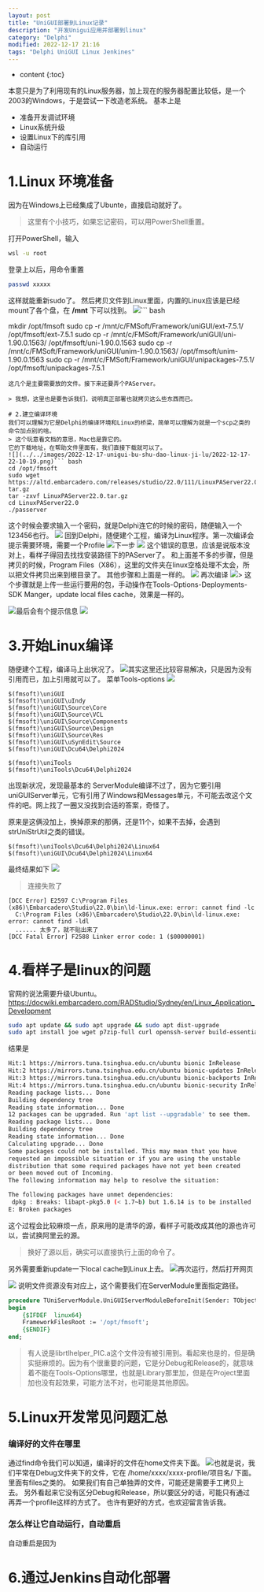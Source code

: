 ```yaml
---
layout: post
title: "UniGUI部署到Linux记录"
description: "开发Unigui应用并部署到linux"
category: "Delphi"
modified: 2022-12-17 21:16
tags: "Delphi UniGUI Linux Jenkines"
---
```

* content
{:toc}

本意只是为了利用现有的Linux服务器，加上现在的服务器配置比较低，是一个2003的Windows，于是尝试一下改造老系统。
基本上是
* 准备开发调试环境
* Linux系统升级
* 设置Linux下的库引用
* 自动运行



<!-- more -->

# 1.Linux 环境准备
因为在Windows上已经集成了Ubunte，直接启动就好了。

> 这里有个小技巧，如果忘记密码，可以用PowerShell重置。

打开PowerShell，输入
``` bash
wsl -u root
```
登录上以后，用命令重置
``` bash
passwd xxxxx
```
这样就能重新sudo了。
然后拷贝文件到Linux里面，内置的Linux应该是已经mount了各个盘，在  **/mnt** 下可以找到。
![](../../images/2022-12-17-unigui-bu-shu-dao-linux-ji-lu/2022-12-17-21-56-27.png)``` bash

  mkdir /opt/fmsoft
  sudo cp -r /mnt/c/FMSoft/Framework/uniGUI/ext-7.5.1/ /opt/fmsoft/ext-7.5.1
  sudo cp -r /mnt/c/FMSoft/Framework/uniGUI/uni-1.90.0.1563/ /opt/fmsoft/uni-1.90.0.1563
  sudo cp -r /mnt/c/FMSoft/Framework/uniGUI/unim-1.90.0.1563/ /opt/fmsoft/unim-1.90.0.1563
  sudo cp -r /mnt/c/FMSoft/Framework/uniGUI/unipackages-7.5.1/ /opt/fmsoft/unipackages-7.5.1
```
这几个是主要需要放的文件。接下来还要弄个PAServer。

> 我想，这里也是要告诉我们，说明真正部署也就拷贝这么些东西而已。

# 2.建立编译环境
我们可以理解为它是Delphi的编译环境和Linux的桥梁，简单可以理解为就是一个scp之类的命令加点别的啥。
> 这个玩意看文档的意思，Mac也是靠它的。
它的下载地址，在帮助文件里面有，我们直接下载就可以了。
![](../../images/2022-12-17-unigui-bu-shu-dao-linux-ji-lu/2022-12-17-22-10-19.png)``` bash
cd /opt/fmsoft
sudo wget https://altd.embarcadero.com/releases/studio/22.0/111/LinuxPAServer22.0.
tar.gz
tar -zxvf LinuxPAServer22.0.tar.gz
cd LinuxPAServer22.0
./passerver
```
这个时候会要求输入一个密码，就是Delphi连它的时候的密码，随便输入一个123456也行。
![](../../images/2022-12-17-unigui-bu-shu-dao-linux-ji-lu/2022-12-17-22-16-07.png)
回到Delphi，随便建个工程，编译为Linux程序。第一次编译会提示需要环境，需要一个Profile
![](../../images/2022-12-17-unigui-bu-shu-dao-linux-ji-lu/2022-12-17-22-00-52.png)下一步
![](../../images/2022-12-17-unigui-bu-shu-dao-linux-ji-lu/2022-12-17-22-17-59.png)
这个错误的意思，应该是说版本没对上，看样子得回去找找安装路径下的PAServer了。
和上面差不多的步骤，但是拷贝的时候，Program Files（X86），这里的文件夹在linux空格处理不太会，所以把文件拷贝出来到根目录了。
其他步骤和上面是一样的。
![](../../images/2022-12-17-unigui-bu-shu-dao-linux-ji-lu/2022-12-17-22-32-44.png)
再次编译
![](../../images/2022-12-17-unigui-bu-shu-dao-linux-ji-lu/2022-12-17-22-34-26.png)> 这个步骤就是上传一些运行要用的包，手动操作在Tools-Options-Deployments-SDK Manger，update local files cache，效果是一样的。

![](../../images/2022-12-17-unigui-bu-shu-dao-linux-ji-lu/2022-12-17-22-34-53.png)最后会有个提示信息
![](../../images/2022-12-17-unigui-bu-shu-dao-linux-ji-lu/2022-12-17-22-35-36.png)

# 3.开始Linux编译
随便建个工程，编译马上出状况了。
![](../../images/2022-12-17-unigui-bu-shu-dao-linux-ji-lu/2022-12-17-22-42-09.png)其实这里还比较容易解决，只是因为没有引用而已，加上引用就可以了。
菜单Tools-options
![](../../images/2022-12-17-unigui-bu-shu-dao-linux-ji-lu/2022-12-17-22-52-25.png)
```
$(fmsoft)\uniGUI
$(fmsoft)\uniGUI\uIndy
$(fmsoft)\uniGUI\Source\Core
$(fmsoft)\uniGUI\Source\VCL
$(fmsoft)\uniGUI\Source\Components
$(fmsoft)\uniGUI\Source\Design
$(fmsoft)\uniGUI\Source\Res
$(fmsoft)\uniGUI\uSynEdit\Source
$(fmsoft)\uniGUI\Dcu64\Delphi2024

$(fmsoft)\uniTools
$(fmsoft)\uniTools\Dcu64\Delphi2024
```

出现新状况，发现最基本的 ServerModule编译不过了，因为它要引用 uniGUIServer单元，它有引用了Windows和Messages单元，不可能去改这个文件的吧。网上找了一圈又没找到合适的答案，奇怪了。

原来是这俩没加上，换掉原来的那俩，还是11个，如果不去掉，会遇到 strUniStrUtil之类的错误。
```
$(fmsoft)\uniTools\Dcu64\Delphi2024\Linux64
$(fmsoft)\uniGUI\Dcu64\Delphi2024\Linux64
```
最终结果如下
![](../../images/2022-12-17-unigui-bu-shu-dao-linux-ji-lu/2022-12-18-01-01-58.png)
>连接失败了

```
[DCC Error] E2597 C:\Program Files (x86)\Embarcadero\Studio\22.0\bin\ld-linux.exe: error: cannot find -lc
  C:\Program Files (x86)\Embarcadero\Studio\22.0\bin\ld-linux.exe: error: cannot find -ldl
  ...... 太多了，就不贴出来了
[DCC Fatal Error] F2588 Linker error code: 1 ($00000001)
````

# 4.看样子是linux的问题

官网的说法需要升级Ubuntu。
https://docwiki.embarcadero.com/RADStudio/Sydney/en/Linux_Application_Development

``` bash
sudo apt update && sudo apt upgrade && sudo apt dist-upgrade
sudo apt install joe wget p7zip-full curl openssh-server build-essential zlib1g-dev libcurl4-gnutls-dev libncurses5
```
结果是
``` bash
Hit:1 https://mirrors.tuna.tsinghua.edu.cn/ubuntu bionic InRelease
Hit:2 https://mirrors.tuna.tsinghua.edu.cn/ubuntu bionic-updates InRelease
Hit:3 https://mirrors.tuna.tsinghua.edu.cn/ubuntu bionic-backports InRelease
Hit:4 https://mirrors.tuna.tsinghua.edu.cn/ubuntu bionic-security InRelease
Reading package lists... Done
Building dependency tree
Reading state information... Done
12 packages can be upgraded. Run 'apt list --upgradable' to see them.
Reading package lists... Done
Building dependency tree
Reading state information... Done
Calculating upgrade... Done
Some packages could not be installed. This may mean that you have
requested an impossible situation or if you are using the unstable
distribution that some required packages have not yet been created
or been moved out of Incoming.
The following information may help to resolve the situation:

The following packages have unmet dependencies:
 dpkg : Breaks: libapt-pkg5.0 (< 1.7~b) but 1.6.14 is to be installed
E: Broken packages
```
这个过程会比较麻烦一点，原来用的是清华的源，看样子可能改成其他的源也许可以，尝试换阿里云的源。

> 换好了源以后，确实可以直接执行上面的命令了。

另外需要重新update一下local cache到Linux上去。
![](../../images/2022-12-17-unigui-bu-shu-dao-linux-ji-lu/2022-12-18-16-41-22.png)再次运行，然后打开网页

![](../../images/2022-12-17-unigui-bu-shu-dao-linux-ji-lu/2022-12-18-16-46-19.png)
说明文件资源没有对应上，这个需要我们在ServerModule里面指定路径。

``` pascal
procedure TUniServerModule.UniGUIServerModuleBeforeInit(Sender: TObject);
begin
    {$IFDEF  linux64}
    FrameworkFilesRoot := '/opt/fmsoft';
    {$ENDIF}
end;
```


>有人说是librtlhelper_PIC.a这个文件没有被引用到。看起来也是的，但是确实挺麻烦的。因为有个很重要的问题，它是分Debug和Release的，就意味着不能在Tools-Options哪里，也就是Library那里加，但是在Project里面加也没有起效果，可能方法不对，也可能是其他原因。


# 5.Linux开发常见问题汇总

### 编译好的文件在哪里
通过find命令我们可以知道，编译好的文件在home文件夹下面。
![](../../images/2022-12-17-unigui-bu-shu-dao-linux-ji-lu/2022-12-18-16-52-27.png)也就是说，我们平常在Debug文件夹下的文件，它在
/home/xxxx/xxxx-profile/项目名/ 下面。里面有files之类的。
如果我们有自己单独弄的文件，可能还是需要手工拷贝上去。
另外看起来它没有区分Debug和Release，所以要区分的话，可能只有通过再弄一个profile这样的方式了。
也许有更好的方式，也欢迎留言告诉我。

### 怎么样让它自动运行，自动重启
自动重启是因为

# 6.通过Jenkins自动化部署